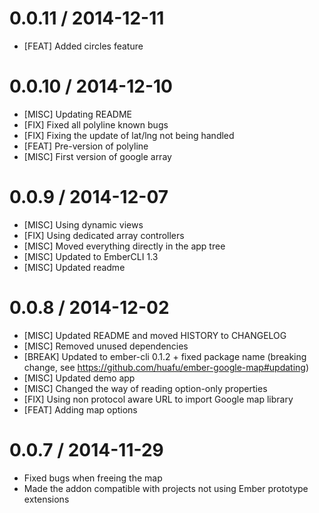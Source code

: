 
0.0.11 / 2014-12-11
===================

  * [FEAT] Added circles feature

0.0.10 / 2014-12-10
===================

  * [MISC] Updating README
  * [FIX] Fixed all polyline known bugs
  * [FIX] Fixing the update of lat/lng not being handled
  * [FEAT] Pre-version of polyline
  * [MISC] First version of google array

0.0.9 / 2014-12-07
==================

  * [MISC] Using dynamic views
  * [FIX] Using dedicated array controllers
  * [MISC] Moved everything directly in the app tree
  * [MISC] Updated to EmberCLI 1.3
  * [MISC] Updated readme

0.0.8 / 2014-12-02
==================

  * [MISC] Updated README and moved HISTORY to CHANGELOG
  * [MISC] Removed unused dependencies
  * [BREAK] Updated to ember-cli 0.1.2 + fixed package name (breaking change, see https://github.com/huafu/ember-google-map#updating)
  * [MISC] Updated demo app
  * [MISC] Changed the way of reading option-only properties
  * [FIX] Using non protocol aware URL to import Google map library
  * [FEAT] Adding map options

0.0.7 / 2014-11-29
==================

* Fixed bugs when freeing the map
* Made the addon compatible with projects not using Ember prototype extensions
